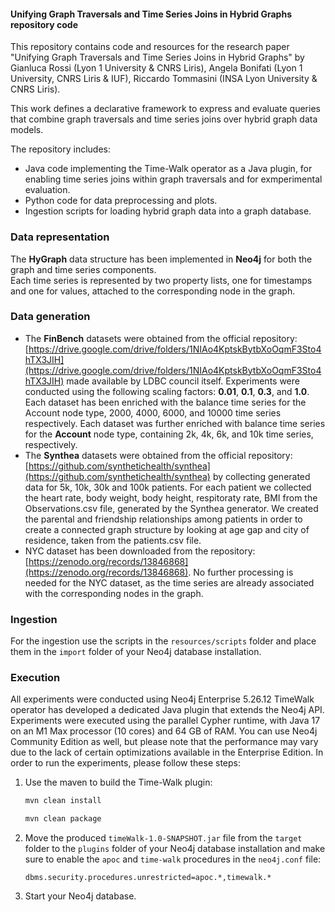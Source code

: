 #### Unifying Graph Traversals and Time Series Joins in Hybrid Graphs repository code
This repository contains code and resources for the research paper "Unifying Graph Traversals and Time Series Joins in Hybrid Graphs" 
by Gianluca Rossi (Lyon 1 University & CNRS Liris), Angela Bonifati (Lyon 1 University, CNRS Liris & IUF), Riccardo Tommasini (INSA Lyon University & CNRS Liris).

This work defines a declarative framework to express and evaluate queries that combine graph traversals and time series joins over hybrid graph data models.

The repository includes:
- Java code implementing the Time-Walk operator as a Java plugin, for enabling time series joins within graph traversals and for exmperimental evaluation.
- Python code for data preprocessing and plots.
- Ingestion scripts for loading hybrid graph data into a graph database.

### Data representation
The **HyGraph** data structure has been implemented in **Neo4j** for both the graph and time series components.  
Each time series is represented by two property lists, one for timestamps and one for values, attached to the corresponding node in the graph.


### Data generation
 - The **FinBench** datasets were obtained from the official repository:  
   [https://drive.google.com/drive/folders/1NIAo4KptskBytbXoOqmF3Sto4hTX3JIH](https://drive.google.com/drive/folders/1NIAo4KptskBytbXoOqmF3Sto4hTX3JIH) made available by LDBC council itself.
    Experiments were conducted using the following scaling factors: **0.01**, **0.1**, **0.3**, and **1.0**. Each dataset has been enriched with the balance time series for the Account node type, 2000, 4000, 6000, and 10000 time series respectively.
    Each dataset was further enriched with balance time series for the **Account** node type, containing 2k, 4k, 6k, and 10k time series, respectively.
 - The **Synthea** datasets were obtained from the official repository:  
   [https://github.com/synthetichealth/synthea](https://github.com/synthetichealth/synthea) by collecting generated data for 5k, 10k, 30k and 100k patients.
   For each patient we collected the heart rate, body weight, body height, respitoraty rate, BMI from the Observations.csv file, generated by the Synthea generator.
    We created the parental and friendship relationships among patients in order to create a connected graph structure by looking at age gap and city of residence, taken from the patients.csv file.
 - NYC dataset has been downloaded from the repository: [https://zenodo.org/records/13846868](https://zenodo.org/records/13846868).
   No further processing is needed for the NYC dataset, as the time series are already associated with the corresponding nodes in the graph.

### Ingestion
For the ingestion use the scripts in the `resources/scripts` folder and place them in the `import` folder of your Neo4j database installation.

### Execution
All experiments were conducted using Neo4j Enterprise 5.26.12 TimeWalk operator has developed a dedicated Java plugin that extends the Neo4j API. Experiments were executed using the parallel Cypher runtime, with Java 17 on an M1 Max processor (10 cores) and 64 GB of RAM.
You can use Neo4j Community Edition as well, but please note that the performance may vary due to the lack of certain optimizations available in the Enterprise Edition.
In order to run the experiments, please follow these steps:
1. Use the maven to build the Time-Walk plugin:
   ```bash
   mvn clean install
   ```
   ```bash
   mvn clean package
   ```

2. Move the produced `timeWalk-1.0-SNAPSHOT.jar` file from the `target` folder to the `plugins` folder of your Neo4j database installation and make sure to enable the `apoc` and `time-walk` procedures in the `neo4j.conf` file:
   ```
   dbms.security.procedures.unrestricted=apoc.*,timewalk.*
   ```
3.  Start your Neo4j database.